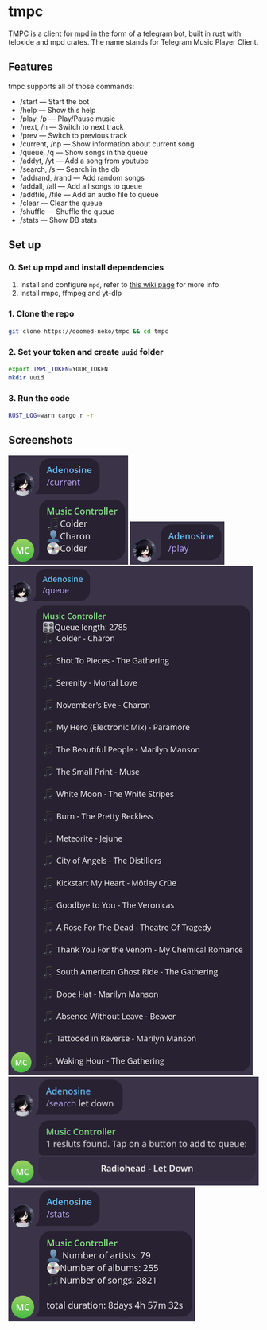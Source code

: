 # tmpc

TMPC is a client for [mpd](https://www.musicpd.org/) in the form of a telegram bot,
built in rust with teloxide and mpd crates.
The name stands for Telegram Music Player Client.

## Features

tmpc supports all of those commands:

- /start — Start the bot
- /help — Show this help
- /play, /p — Play/Pause music
- /next, /n — Switch to next track
- /prev — Switch to previous track
- /current, /np — Show information about current song
- /queue, /q — Show songs in the queue
- /addyt, /yt — Add a song from youtube
- /search, /s — Search in the db
- /addrand, /rand — Add random songs
- /addall, /all — Add all songs to queue
- /addfile, /file — Add an audio file to queue
- /clear — Clear the queue
- /shuffle — Shuffle the queue
- /stats — Show DB stats

## Set up

### 0. Set up mpd and install dependencies

1. Install and configure `mpd`, refer to [this wiki page](https://wiki.archlinux.org/title/Music_Player_Daemon)
   for more info
2. Install rmpc, ffmpeg and yt-dlp

### 1. Clone the repo

```bash
git clone https://doomed-neko/tmpc && cd tmpc
```

### 2. Set your token and create `uuid` folder

```bash
export TMPC_TOKEN=YOUR_TOKEN
mkdir uuid
```

### 3. Run the code

```bash
RUST_LOG=warn cargo r -r
```

## Screenshots

![current command](pics/current.png)
![play command](pics/play.png)
![queue command](pics/queue.png)
![search command](pics/search.png)
![stats command](pics/stats.png)

